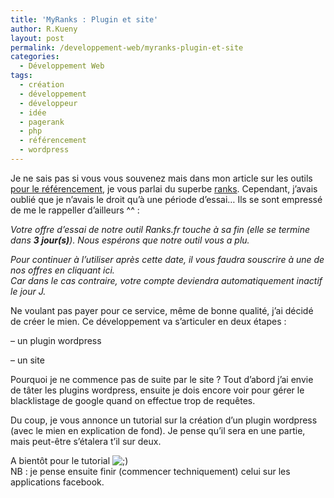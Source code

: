 ```yaml
---
title: 'MyRanks : Plugin et site'
author: R.Kueny
layout: post
permalink: /developpement-web/myranks-plugin-et-site
categories:
  - Développement Web
tags:
  - création
  - développement
  - développeur
  - idée
  - pagerank
  - php
  - référencement
  - wordpress
---
```

Je ne sais pas si vous vous souvenez mais dans mon article sur les outils <a href="http://rkueny.fr/developpement-web/outils-pour-le-referencement" target="_blank">pour le référencement</a>, je vous parlai du superbe <a href="http://ranks.fr" target="_blank">ranks</a>. Cependant, j&rsquo;avais oublié que je n&rsquo;avais le droit qu&rsquo;à une période d&rsquo;essai&#8230; Ils se sont empressé de me le rappeller d&rsquo;ailleurs ^^ :

<!--more-->

*Votre offre d&rsquo;essai de notre outil Ranks.fr touche à sa fin (elle se termine dans **3 jour(s)**). Nous espérons que notre outil vous a plu.*

*Pour continuer à l&rsquo;utiliser après cette date, il vous faudra souscrire à une de nos offres en cliquant ici.  
Car dans le cas contraire, votre compte deviendra automatiquement inactif le jour J.*

Ne voulant pas payer pour ce service, même de bonne qualité, j&rsquo;ai décidé de créer le mien. Ce développement va s&rsquo;articuler en deux étapes :

&#8211; un plugin wordpress

&#8211; un site

Pourquoi je ne commence pas de suite par le site ? Tout d&rsquo;abord j&rsquo;ai envie de tâter les plugins wordpress, ensuite je dois encore voir pour gérer le blacklistage de google quand on effectue trop de requêtes.

Du coup, je vous annonce un tutorial sur la création d&rsquo;un plugin wordpress (avec le mien en explication de fond). Je pense qu&rsquo;il sera en une partie, mais peut-être s&rsquo;étalera t&rsquo;il sur deux.

A bientôt pour le tutorial <img src="http://rkueny.fr/wp-includes/images/smilies/icon_wink.gif" alt=";)" class="wp-smiley" />  
NB : je pense ensuite finir (commencer techniquement) celui sur les applications facebook.